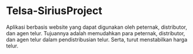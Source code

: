 # Telsa-SiriusProject
Aplikasi berbasis website yang dapat digunakan oleh peternak, distributor, dan agen telur. Tujuannya adalah memudahkan para peternak, distributor, dan agen telur dalam pendistribusian telur. Serta, turut menstabilkan harga telur.
